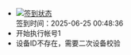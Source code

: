 - [![签到状态](https://github.com/womade/Cloud189-Actions/actions/workflows/main.yml/badge.svg?branch=main)](https://github.com/womade/Cloud189-Actions/actions/workflows/main.yml) <br> 签到时间：2025-06-25 00:48:36
- 开始执行帐号1
- 设备ID不存在，需要二次设备校验
